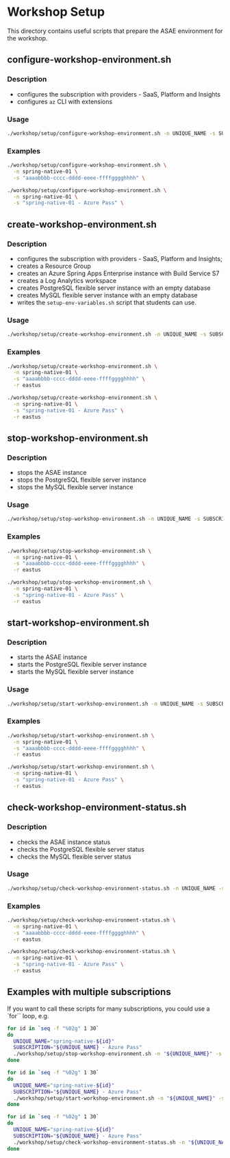 # Workshop Setup

This directory contains useful scripts that prepare the ASAE environment for the workshop.

## configure-workshop-environment.sh

### Description
  * configures the subscription with providers - SaaS, Platform and Insights
  * configures `az` CLI with extensions

### Usage

```bash
./workshop/setup/configure-workshop-environment.sh -n UNIQUE_NAME -s SUBSCRIPTION 
```

### Examples

```bash
./workshop/setup/configure-workshop-environment.sh \
  -n spring-native-01 \
  -s "aaaabbbb-cccc-dddd-eeee-ffffgggghhhh" \
```

```bash
./workshop/setup/configure-workshop-environment.sh \
  -n spring-native-01 \
  -s "spring-native-01 - Azure Pass" \
```

## create-workshop-environment.sh

### Description
  * configures the subscription with providers - SaaS, Platform and Insights;
  * creates a Resource Group
  * creates an Azure Spring Apps Enterprise instance with Build Service S7
  * creates a Log Analytics workspace
  * creates PostgreSQL flexible server instance with an empty database
  * creates MySQL flexible server instance with an empty database
  * writes the `setup-env-variables.sh` script that students can use.

### Usage

```bash
./workshop/setup/create-workshop-environment.sh -n UNIQUE_NAME -s SUBSCRIPTION -r REGION 
```

### Examples

```bash
./workshop/setup/create-workshop-environment.sh \
  -n spring-native-01 \
  -s "aaaabbbb-cccc-dddd-eeee-ffffgggghhhh" \
  -r eastus
```

```bash
./workshop/setup/create-workshop-environment.sh \
  -n spring-native-01 \
  -s "spring-native-01 - Azure Pass" \
  -r eastus
```


## stop-workshop-environment.sh

### Description
  * stops the ASAE instance
  * stops the PostgreSQL flexible server instance
  * stops the MySQL flexible server instance
  
### Usage

```bash
./workshop/setup/stop-workshop-environment.sh -n UNIQUE_NAME -s SUBSCRIPTION -r REGION 
```

### Examples

```bash
./workshop/setup/stop-workshop-environment.sh \
  -n spring-native-01 \
  -s "aaaabbbb-cccc-dddd-eeee-ffffgggghhhh" \
  -r eastus
```

```bash
./workshop/setup/stop-workshop-environment.sh \
  -n spring-native-01 \
  -s "spring-native-01 - Azure Pass" \
  -r eastus
```

## start-workshop-environment.sh

### Description
  * starts the ASAE instance
  * starts the PostgreSQL flexible server instance
  * starts the MySQL flexible server instance
  
### Usage

```bash
./workshop/setup/start-workshop-environment.sh -n UNIQUE_NAME -s SUBSCRIPTION -r REGION 
```

### Examples

```bash
./workshop/setup/start-workshop-environment.sh \
  -n spring-native-01 \
  -s "aaaabbbb-cccc-dddd-eeee-ffffgggghhhh" \
  -r eastus
```

```bash
./workshop/setup/start-workshop-environment.sh \
  -n spring-native-01 \
  -s "spring-native-01 - Azure Pass" \
  -r eastus
```

## check-workshop-environment-status.sh

### Description
  * checks the ASAE instance status
  * checks the PostgreSQL flexible server status
  * checks the MySQL flexible server status
  
### Usage

```bash
./workshop/setup/check-workshop-environment-status.sh -n UNIQUE_NAME -s SUBSCRIPTION -r REGION 
```

### Examples

```bash
./workshop/setup/check-workshop-environment-status.sh \
  -n spring-native-01 \
  -s "aaaabbbb-cccc-dddd-eeee-ffffgggghhhh" \
  -r eastus
```

```bash
./workshop/setup/check-workshop-environment-status.sh \
  -n spring-native-01 \
  -s "spring-native-01 - Azure Pass" \
  -r eastus
```

## Examples with multiple subscriptions

If you want to call these scripts for many subscriptions, you could use a `for`` loop, e.g.

```bash
for id in `seq -f "%02g" 1 30`
do
  UNIQUE_NAME="spring-native-${id}"
  SUBSCRIPTION="${UNIQUE_NAME} - Azure Pass"
  ./workshop/setup/stop-workshop-environment.sh -n "${UNIQUE_NAME}" -s "${SUBSCRIPTION}" -r eastus
done
```

```bash
for id in `seq -f "%02g" 1 30`
do
  UNIQUE_NAME="spring-native-${id}"
  SUBSCRIPTION="${UNIQUE_NAME} - Azure Pass"
  ./workshop/setup/start-workshop-environment.sh -n "${UNIQUE_NAME}" -s "${SUBSCRIPTION}" -r eastus
done
```

```bash
for id in `seq -f "%02g" 1 30`
do
  UNIQUE_NAME="spring-native-${id}"
  SUBSCRIPTION="${UNIQUE_NAME} - Azure Pass"
  ./workshop/setup/check-workshop-environment-status.sh -n "${UNIQUE_NAME}" -s "${SUBSCRIPTION}" -r eastus
done
```
